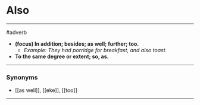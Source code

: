 # Also
---
#adverb
- **(focus) In addition; besides; as well; further; too.**
	- _Example: They had porridge for breakfast, and also toast._
- **To the same degree or extent; so, as.**
---
### Synonyms
- [[as well]], [[eke]], [[too]]
---
